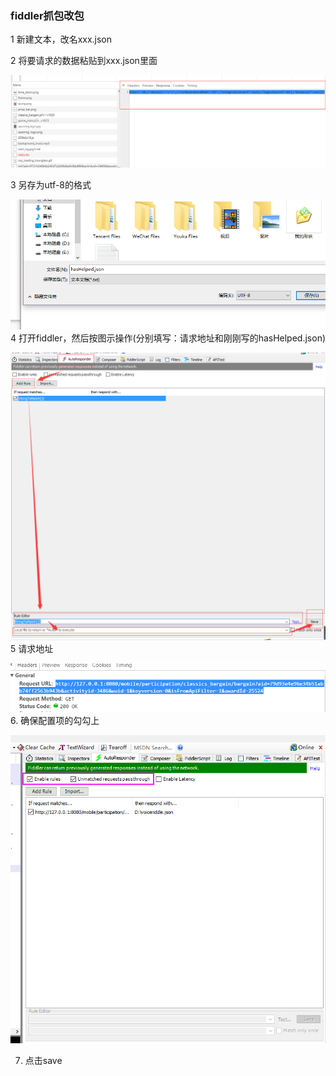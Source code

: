 ### fiddler抓包改包

1 新建文本，改名xxx.json

2 将要请求的数据粘贴到xxx.json里面

![](/assets/zhantie.png)

3 另存为utf-8的格式

![](/assets/utf-8.png)4 打开fiddler，然后按图示操作\(分别填写：请求地址和刚刚写的hasHelped.json\)

![](/assets/fiddler.png)5 请求地址

![](/assets/adress.png)6. 确保配置项的勾勾上

![](/assets/importss.png)

7.  点击save

